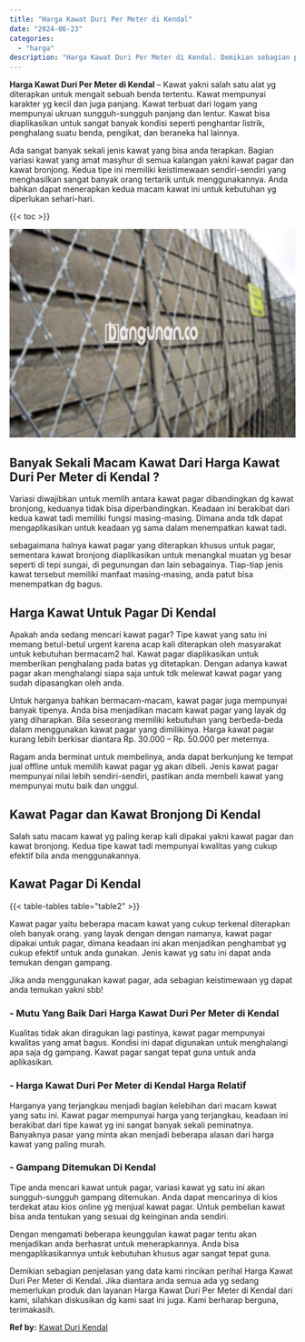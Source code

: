 ```yaml
---
title: "Harga Kawat Duri Per Meter di Kendal"
date: "2024-06-23"
categories: 
  - "harga"
description: "Harga Kawat Duri Per Meter di Kendal. Demikian sebagian penjelasan yang data kami rincikan perihal Harga Kawat Duri Per Meter di Kendal. Jika diantara anda s..."
---
```


**Harga Kawat Duri Per Meter di Kendal** – Kawat yakni salah satu alat yg diterapkan untuk mengait sebuah benda tertentu. Kawat mempunyai karakter yg kecil dan juga panjang. Kawat terbuat dari logam yang mempunyai ukruan sungguh-sungguh panjang dan lentur. Kawat bisa diaplikasikan untuk sangat banyak kondisi seperti penghantar listrik, penghalang suatu benda, pengikat, dan beraneka hal lainnya.

Ada sangat banyak sekali jenis kawat yang bisa anda terapkan. Bagian variasi kawat yang amat masyhur di semua kalangan yakni kawat pagar dan kawat bronjong. Kedua tipe ini memiliki keistimewaan sendiri-sendiri yang menghasilkan sangat banyak orang tertarik untuk menggunakannya. Anda bahkan dapat menerapkan kedua macam kawat ini untuk kebutuhan yg diperlukan sehari-hari.

{{< toc >}}

![Harga Kawat Duri Per Meter di Kendal](/images/jual-kawat-murah34.png)

## Banyak Sekali Macam Kawat Dari Harga Kawat Duri Per Meter di Kendal ?

Variasi diwajibkan untuk memlih antara kawat pagar dibandingkan dg kawat bronjong, keduanya tidak bisa diperbandingkan. Keadaan ini berakibat dari kedua kawat tadi memiliki fungsi masing-masing. Dimana anda tdk dapat mengaplikasikan untuk keadaan yg sama dalam menempatkan kawat tadi.

sebagaimana halnya kawat pagar yang diterapkan khusus untuk pagar, sementara kawat bronjong diaplikasikan untuk menangkal muatan yg besar seperti di tepi sungai, di pegunungan dan lain sebagainya. Tiap-tiap jenis kawat tersebut memiliki manfaat masing-masing, anda patut bisa menempatkan dg bagus.

## Harga Kawat Untuk Pagar Di Kendal

Apakah anda sedang mencari kawat pagar? Tipe kawat yang satu ini memang betul-betul urgent karena acap kali diterapkan oleh masyarakat untuk kebutuhan bermacam2 hal. Kawat pagar diaplikasikan untuk memberikan penghalang pada batas yg ditetapkan. Dengan adanya kawat pagar akan menghalangi siapa saja untuk tdk melewat kawat pagar yang sudah dipasangkan oleh anda.

Untuk harganya bahkan bermacam-macam, kawat pagar juga mempunyai banyak tipenya. Anda bisa menjadikan macam kawat pagar yang layak dg yang diharapkan. Bila seseorang memiliki kebutuhan yang berbeda-beda dalam menggunakan kawat pagar yang dimilikinya. Harga kawat pagar kurang lebih berkisar diantara Rp. 30.000 – Rp. 50.000 per meternya.

Ragam anda berminat untuk membelinya, anda dapat berkunjung ke tempat jual offline untuk memilih kawat pagar yg akan dibeli. Jenis kawat pagar mempunyai nilai lebih sendiri-sendiri, pastikan anda membeli kawat yang mempunyai mutu baik dan unggul.

## Kawat Pagar dan Kawat Bronjong Di Kendal

Salah satu macam kawat yg paling kerap kali dipakai yakni kawat pagar dan kawat bronjong. Kedua tipe kawat tadi mempunyai kwalitas yang cukup efektif bila anda menggunakannya.

## Kawat Pagar Di Kendal

{{< table-tables table="table2" >}}

Kawat pagar yaitu beberapa macam kawat yang cukup terkenal diterapkan oleh banyak orang. yang layak dengan dengan namanya, kawat pagar dipakai untuk pagar, dimana keadaan ini akan menjadikan penghambat yg cukup efektif untuk anda gunakan. Jenis kawat yg satu ini dapat anda temukan dengan gampang.

Jika anda menggunakan kawat pagar, ada sebagian keistimewaan yg dapat anda temukan yakni sbb!

### \- Mutu Yang Baik Dari Harga Kawat Duri Per Meter di Kendal

Kualitas tidak akan diragukan lagi pastinya, kawat pagar mempunyai kwalitas yang amat bagus. Kondisi ini dapat digunakan untuk menghalangi apa saja dg gampang. Kawat pagar sangat tepat guna untuk anda aplikasikan.

### \- Harga Kawat Duri Per Meter di Kendal Harga Relatif

Harganya yang terjangkau menjadi bagian kelebihan dari macam kawat yang satu ini. Kawat pagar mempunyai harga yang terjangkau, keadaan ini berakibat dari tipe kawat yg ini sangat banyak sekali peminatnya. Banyaknya pasar yang minta akan menjadi beberapa alasan dari harga kawat yang paling murah.

### \- Gampang Ditemukan Di Kendal

Tipe anda mencari kawat untuk pagar, variasi kawat yg satu ini akan sungguh-sungguh gampang ditemukan. Anda dapat mencarinya di kios terdekat atau kios online yg menjual kawat pagar. Untuk pembelian kawat bisa anda tentukan yang sesuai dg keinginan anda sendiri.

Dengan mengamati beberapa keunggulan kawat pagar tentu akan menjadikan anda berhasrat untuk menerapkannya. Anda bisa mengaplikasikannya untuk kebutuhan khusus agar sangat tepat guna.

Demikian sebagian penjelasan yang data kami rincikan perihal Harga Kawat Duri Per Meter di Kendal. Jika diantara anda semua ada yg sedang memerlukan produk dan layanan Harga Kawat Duri Per Meter di Kendal dari kami, silahkan diskusikan dg kami saat ini juga. Kami berharap berguna, terimakasih.

**Ref by:** [Kawat Duri Kendal](https://id.wikipedia.org/wiki/Kawat)
